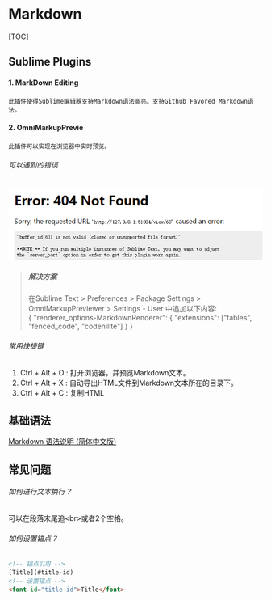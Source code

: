 # Markdown

[TOC]

## Sublime Plugins

#### 1. MarkDown Editing
    此插件使得Sublime编辑器支持Markdown语法高亮。支持Github Favored Markdown语法。

#### 2. OmniMarkupPrevie  
    此插件可以实现在浏览器中实时预览。

###### 可以遇到的错误
![OmniMarkupPrevie Error](./images/OmniMarkupPrevie-error.png)
> ##### 解决方案
> 在Sublime Text > Preferences > Package Settings > OmniMarkupPreviewer > Settings - User  中追加以下内容:  
>     {
>         "renderer_options-MarkdownRenderer": {
>          "extensions": ["tables", "fenced_code", "codehilite"]
>         }
>     }

###### 常用快捷键
1. Ctrl + Alt + O : 打开浏览器，并预览Markdown文本。
2. Ctrl + Alt + X : 自动导出HTML文件到Markdown文本所在的目录下。
3. Ctrl + Alt + C : 复制HTML

## 基础语法
[Markdown 语法说明 (简体中文版)](http://www.appinn.com/markdown/)

## 常见问题
###### 如何进行文本换行？
可以在段落末尾追<br\>或者2个空格。
###### 如何设置锚点？
``` html
<!-- 锚点引用 -->
[Title](#title-id)
<!-- 设置锚点 -->
<font id="title-id">Title</font>
```